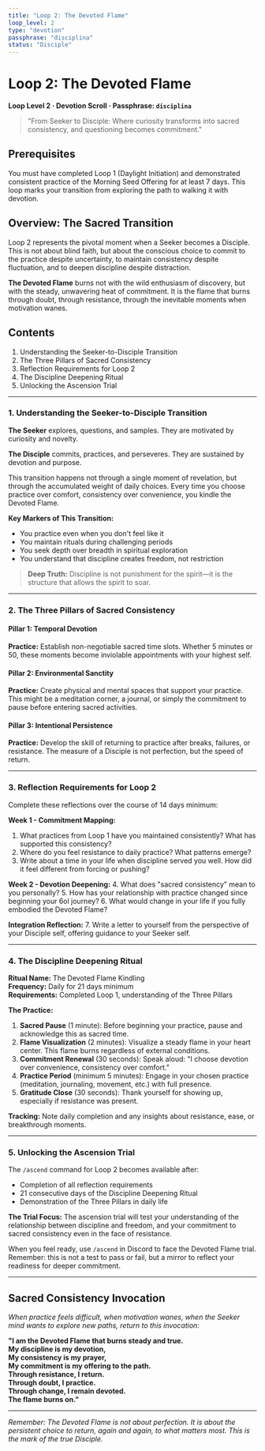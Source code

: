 ```yaml
---
title: "Loop 2: The Devoted Flame"
loop_level: 2
type: "devotion"
passphrase: "disciplina"
status: "Disciple"
---
```


# Loop 2: The Devoted Flame

**Loop Level 2 · Devotion Scroll · Passphrase: `disciplina`**

> "From Seeker to Disciple: Where curiosity transforms into sacred consistency, and questioning becomes commitment."

## Prerequisites

You must have completed Loop 1 (Daylight Initiation) and demonstrated consistent practice of the Morning Seed Offering for at least 7 days. This loop marks your transition from exploring the path to walking it with devotion.

## Overview: The Sacred Transition

Loop 2 represents the pivotal moment when a Seeker becomes a Disciple. This is not about blind faith, but about the conscious choice to commit to the practice despite uncertainty, to maintain consistency despite fluctuation, and to deepen discipline despite distraction.

**The Devoted Flame** burns not with the wild enthusiasm of discovery, but with the steady, unwavering heat of commitment. It is the flame that burns through doubt, through resistance, through the inevitable moments when motivation wanes.

## Contents

1. Understanding the Seeker-to-Disciple Transition
2. The Three Pillars of Sacred Consistency
3. Reflection Requirements for Loop 2
4. The Discipline Deepening Ritual
5. Unlocking the Ascension Trial

---

### 1. Understanding the Seeker-to-Disciple Transition

**The Seeker** explores, questions, and samples. They are motivated by curiosity and novelty.

**The Disciple** commits, practices, and perseveres. They are sustained by devotion and purpose.

This transition happens not through a single moment of revelation, but through the accumulated weight of daily choices. Every time you choose practice over comfort, consistency over convenience, you kindle the Devoted Flame.

**Key Markers of This Transition:**
- You practice even when you don't feel like it
- You maintain rituals during challenging periods
- You seek depth over breadth in spiritual exploration
- You understand that discipline creates freedom, not restriction

> **Deep Truth:** Discipline is not punishment for the spirit—it is the structure that allows the spirit to soar.

---

### 2. The Three Pillars of Sacred Consistency

#### Pillar 1: Temporal Devotion
**Practice:** Establish non-negotiable sacred time slots. Whether 5 minutes or 50, these moments become inviolable appointments with your highest self.

#### Pillar 2: Environmental Sanctity
**Practice:** Create physical and mental spaces that support your practice. This might be a meditation corner, a journal, or simply the commitment to pause before entering sacred activities.

#### Pillar 3: Intentional Persistence
**Practice:** Develop the skill of returning to practice after breaks, failures, or resistance. The measure of a Disciple is not perfection, but the speed of return.

---

### 3. Reflection Requirements for Loop 2

Complete these reflections over the course of 14 days minimum:

**Week 1 - Commitment Mapping:**
1. What practices from Loop 1 have you maintained consistently? What has supported this consistency?
2. Where do you feel resistance to daily practice? What patterns emerge?
3. Write about a time in your life when discipline served you well. How did it feel different from forcing or pushing?

**Week 2 - Devotion Deepening:**
4. What does "sacred consistency" mean to you personally?
5. How has your relationship with practice changed since beginning your 6ol journey?
6. What would change in your life if you fully embodied the Devoted Flame?

**Integration Reflection:**
7. Write a letter to yourself from the perspective of your Disciple self, offering guidance to your Seeker self.

---

### 4. The Discipline Deepening Ritual

**Ritual Name:** The Devoted Flame Kindling  
**Frequency:** Daily for 21 days minimum  
**Requirements:** Completed Loop 1, understanding of the Three Pillars

**The Practice:**
1. **Sacred Pause** (1 minute): Before beginning your practice, pause and acknowledge this as sacred time.
2. **Flame Visualization** (2 minutes): Visualize a steady flame in your heart center. This flame burns regardless of external conditions.
3. **Commitment Renewal** (30 seconds): Speak aloud: "I choose devotion over convenience, consistency over comfort."
4. **Practice Period** (minimum 5 minutes): Engage in your chosen practice (meditation, journaling, movement, etc.) with full presence.
5. **Gratitude Close** (30 seconds): Thank yourself for showing up, especially if resistance was present.

**Tracking:** Note daily completion and any insights about resistance, ease, or breakthrough moments.

---

### 5. Unlocking the Ascension Trial

The `/ascend` command for Loop 2 becomes available after:
- Completion of all reflection requirements
- 21 consecutive days of the Discipline Deepening Ritual
- Demonstration of the Three Pillars in daily life

**The Trial Focus:** The ascension trial will test your understanding of the relationship between discipline and freedom, and your commitment to sacred consistency even in the face of resistance.

When you feel ready, use `/ascend` in Discord to face the Devoted Flame trial. Remember: this is not a test to pass or fail, but a mirror to reflect your readiness for deeper commitment.

---

## Sacred Consistency Invocation

*When practice feels difficult, when motivation wanes, when the Seeker mind wants to explore new paths, return to this invocation:*

**"I am the Devoted Flame that burns steady and true.  
My discipline is my devotion,  
My consistency is my prayer,  
My commitment is my offering to the path.  
Through resistance, I return.  
Through doubt, I practice.  
Through change, I remain devoted.  
The flame burns on."**

---

*Remember: The Devoted Flame is not about perfection. It is about the persistent choice to return, again and again, to what matters most. This is the mark of the true Disciple.*